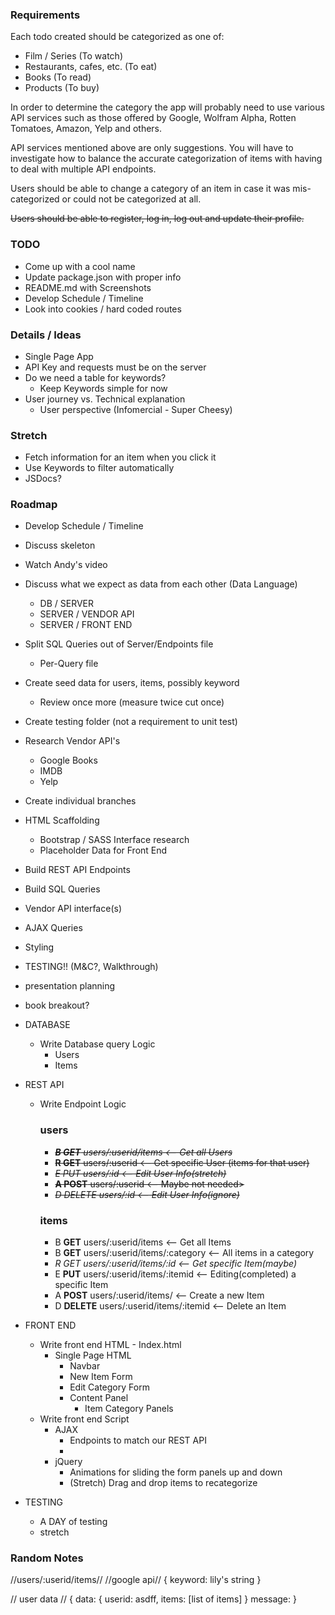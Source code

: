 ### Requirements

Each todo created should be categorized as one of:

  * Film / Series (To watch)
  * Restaurants, cafes, etc. (To eat)
  * Books (To read)
  * Products (To buy)

In order to determine the category the app will probably need to use various API services such as those offered by Google, Wolfram Alpha, Rotten Tomatoes, Amazon, Yelp and others.

API services mentioned above are only suggestions. You will have to investigate how to balance the accurate categorization of items with having to deal with multiple API endpoints.

Users should be able to change a category of an item in case it was mis-categorized or could not be categorized at all.

<s>Users should be able to register, log in, log out and update their profile.</s>

### TODO

* Come up with a cool name
* Update package.json with proper info
* README.md with Screenshots
* Develop Schedule / Timeline
* Look into cookies / hard coded routes

### Details / Ideas

* Single Page App
* API Key and requests must be on the server
* Do we need a table for keywords?
  * Keep Keywords simple for now
* User journey vs. Technical explanation
  * User perspective (Infomercial - Super Cheesy)

### Stretch

* Fetch information for an item when you click it
* Use Keywords to filter automatically
* JSDocs? 

### Roadmap

* Develop Schedule / Timeline
* Discuss skeleton
* Watch Andy's video
* Discuss what we expect as data from each other (Data Language)
  * DB / SERVER
  * SERVER / VENDOR API
  * SERVER / FRONT END
* Split SQL Queries out of Server/Endpoints file
  * Per-Query file
* Create seed data for users, items, possibly keyword
  * Review once more (measure twice cut once)
* Create testing folder (not a requirement to unit test)
* Research Vendor API's
  * Google Books
  * IMDB
  * Yelp
* Create individual branches

* HTML Scaffolding
  * Bootstrap / SASS Interface research
  * Placeholder Data for Front End
* Build REST API Endpoints
* Build SQL Queries

* Vendor API interface(s)
* AJAX Queries
* Styling

* TESTING!! (M&C?, Walkthrough)
* presentation planning
* book breakout?


* DATABASE
  * Write Database query Logic
    * Users
    * Items

* REST API

  * Write Endpoint Logic

    ### users
    * <s>***B GET** users/:userid/items               <-- Get all Users*</s>
    * <s>**R GET**  users/:userid                     <-- Get specific User (items for that user)</s>
    * <s>*E PUT     users/:id                         <-- Edit User Info(stretch)*</s>
    * <s>**A POST** users/:userid                     <-- Maybe not needed></s>
    * <s>*D DELETE  users/:id                         <-- Edit User Info(ignore)*</s>

    ### items

    * B **GET**     users/:userid/items               <-- Get all Items
    * B **GET**     users/:userid/items/:category     <-- All items in a category
    * *R GET        users/:userid/items/:id           <-- Get specific Item(maybe)*
    * E **PUT**     users/:userid/items/:itemid       <-- Editing(completed) a specific Item
    * A **POST**    users/:userid/items/              <-- Create a new Item
    * D **DELETE**  users/:userid/items/:itemid       <-- Delete an Item

* FRONT END
  * Write front end HTML - Index.html
    * Single Page HTML
      * Navbar
      * New Item Form
      * Edit Category Form
      * Content Panel
        * Item Category Panels
  * Write front end Script 
    * AJAX
      * Endpoints to match our REST API
      * 
    * jQuery
      * Animations for sliding the form panels up and down
      * (Stretch) Drag and drop items to recategorize

* TESTING
  * A DAY of testing 
  * stretch


### Random Notes

//users/:userid/items//
//google api//
{
  keyword: lily's string
}

// user data //
{
  data: {
    userid: asdff,
    items: [list of items]
  }
  message:
}

